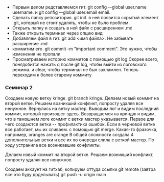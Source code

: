 * Первым делом редставляемся гит. git config --global user.name username. и git config --global user.email email. 
* Сделать папку репозитория. git init. в ней появится скрытый элемент .git, который не стоит удалять, чтобы не было проблем.
* Открыть папку и создать в ней файл с расширением .md
* Также открыть терминал через опцию вид
* Добавляем файл в гит. git add <имя файла>. Не забывать расширение .md
* коммитим его. git commit -m "important comment". Это нужно, чтобы изменения не пропали
* Просматриваем историю коммитов с помощью git log
Скорее всего, понядобится нажать q после git log, чтобы выйти из логовского режима. и clear, чтобы терминал не был захламлен.
Теперь переходим к более старому коммиту
### Семинар 2
Создаем новую ветку kringe. git branch kringe.
Делаем новый коммит на второй ветке. Решаем возникший конфликт, попросту удаляя все ненужное.
Вернулись на ветку мастер. Выводим лог и видим последний коммит, который произошел здесь. Возвращаемся на криндж и видим, что в тамошнем логе коммит с ветки мастер указывается.
Первое для чего создаются ветки -- профилактика ошибок. Если в черновой ветке все работает, мы их сливаем. с помощью git merge.
Какая-то фразочка, например, oranges are orange
В общей сложности создала 4 дополнительных ветки и все их по очереди слила с веткой мастер. По ходу устранила все возникавшие конфликты.






Делаем новый коммит на второй ветке. Решаем возникший конфликт, попросту удаляя все ненужное.


Создаем аккаунт на гитхаб, копируем оттуда ссылки git remote (завтра все это буду доделывать)
git push -u origin main
